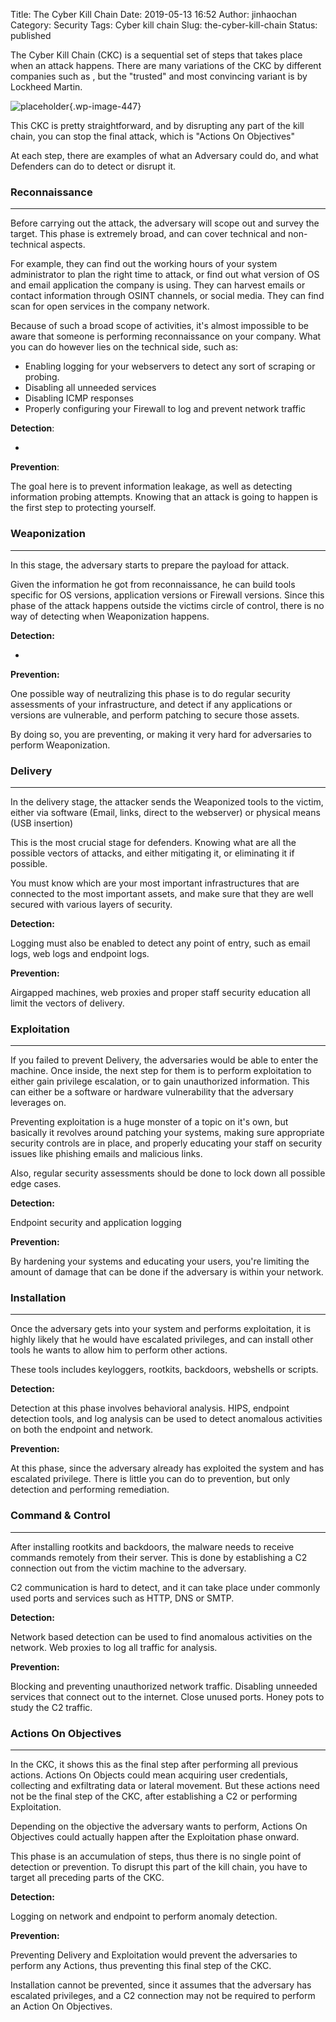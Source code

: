 Title: The Cyber Kill Chain
Date: 2019-05-13 16:52
Author: jinhaochan
Category: Security
Tags: Cyber kill chain
Slug: the-cyber-kill-chain
Status: published

<!-- wp:paragraph -->

The Cyber Kill Chain (CKC) is a sequential set of steps that takes place when an attack happens. There are many variations of the CKC by different companies such as , but the "trusted" and most convincing variant is by Lockheed Martin.

<!-- /wp:paragraph -->

<!-- wp:image {"id":447} -->


![placeholder]({attach}media/2019/05/the-cyber-kill-chain-body.png.pc-adaptive.1920.medium.png){.wp-image-447}


<!-- /wp:image -->

<!-- wp:paragraph -->

This CKC is pretty straightforward, and by disrupting any part of the kill chain, you can stop the final attack, which is "Actions On Objectives"

<!-- /wp:paragraph -->

<!-- wp:paragraph -->

At each step, there are examples of what an Adversary could do, and what Defenders can do to detect or disrupt it.

<!-- /wp:paragraph -->

<!-- wp:heading {"level":3} -->

### Reconnaissance

<!-- /wp:heading -->

<!-- wp:separator -->

------------------------------------------------------------------------

<!-- /wp:separator -->

</p>
<!-- wp:paragraph -->

Before carrying out the attack, the adversary will scope out and survey the target. This phase is extremely broad, and can cover technical and non-technical aspects.

<!-- /wp:paragraph -->

<!-- wp:paragraph -->

For example, they can find out the working hours of your system administrator to plan the right time to attack, or find out what version of OS and email application the company is using. They can harvest emails or contact information through OSINT channels, or social media. They can find scan for open services in the company network.

<!-- /wp:paragraph -->

<!-- wp:paragraph -->

Because of such a broad scope of activities, it's almost impossible to be aware that someone is performing reconnaissance on your company. What you can do however lies on the technical side, such as:

<!-- /wp:paragraph -->

<!-- wp:list -->

-   Enabling logging for your webservers to detect any sort of scraping or probing.
-   Disabling all unneeded services
-   Disabling ICMP responses
-   Properly configuring your Firewall to log and prevent network traffic

<!-- /wp:list -->

<!-- wp:paragraph -->

**Detection**:

<!-- /wp:paragraph -->

<!-- wp:paragraph -->

-

<!-- /wp:paragraph -->

<!-- wp:paragraph -->

**Prevention**:

<!-- /wp:paragraph -->

<!-- wp:paragraph -->

The goal here is to prevent information leakage, as well as detecting information probing attempts. Knowing that an attack is going to happen is the first step to protecting yourself.

<!-- /wp:paragraph -->

<!-- wp:heading {"level":3} -->

### Weaponization

<!-- /wp:heading -->

<!-- wp:separator -->

------------------------------------------------------------------------

<!-- /wp:separator -->

</p>
<!-- wp:paragraph -->

In this stage, the adversary starts to prepare the payload for attack.

<!-- /wp:paragraph -->

<!-- wp:paragraph -->

Given the information he got from reconnaissance, he can build tools specific for OS versions, application versions or Firewall versions. Since this phase of the attack happens outside the victims circle of control, there is no way of detecting when Weaponization happens.

<!-- /wp:paragraph -->

<!-- wp:paragraph -->

**Detection:**

<!-- /wp:paragraph -->

<!-- wp:paragraph -->

-

<!-- /wp:paragraph -->

<!-- wp:paragraph -->

**Prevention:**

<!-- /wp:paragraph -->

<!-- wp:paragraph -->

One possible way of neutralizing this phase is to do regular security assessments of your infrastructure, and detect if any applications or versions are vulnerable, and perform patching to secure those assets.

<!-- /wp:paragraph -->

<!-- wp:paragraph -->

By doing so, you are preventing, or making it very hard for adversaries to perform Weaponization.

<!-- /wp:paragraph -->

<!-- wp:heading {"level":3} -->

### Delivery

<!-- /wp:heading -->

<!-- wp:separator -->

------------------------------------------------------------------------

<!-- /wp:separator -->

</p>
<!-- wp:paragraph -->

In the delivery stage, the attacker sends the Weaponized tools to the victim, either via software (Email, links, direct to the webserver) or physical means (USB insertion)

<!-- /wp:paragraph -->

<!-- wp:paragraph -->

This is the most crucial stage for defenders. Knowing what are all the possible vectors of attacks, and either mitigating it, or eliminating it if possible.

<!-- /wp:paragraph -->

<!-- wp:paragraph -->

You must know which are your most important infrastructures that are connected to the most important assets, and make sure that they are well secured with various layers of security.

<!-- /wp:paragraph -->

<!-- wp:paragraph -->

**Detection:**

<!-- /wp:paragraph -->

<!-- wp:paragraph -->

Logging must also be enabled to detect any point of entry, such as email logs, web logs and endpoint logs.

<!-- /wp:paragraph -->

<!-- wp:paragraph -->

**Prevention:**

<!-- /wp:paragraph -->

<!-- wp:paragraph -->

Airgapped machines, web proxies and proper staff security education all limit the vectors of delivery.

<!-- /wp:paragraph -->

<!-- wp:heading {"level":3} -->

### Exploitation

<!-- /wp:heading -->

<!-- wp:separator -->

------------------------------------------------------------------------

<!-- /wp:separator -->

</p>
<!-- wp:paragraph -->

If you failed to prevent Delivery, the adversaries would be able to enter the machine. Once inside, the next step for them is to perform exploitation to either gain privilege escalation, or to gain unauthorized information. This can either be a software or hardware vulnerability that the adversary leverages on.

<!-- /wp:paragraph -->

<!-- wp:paragraph -->

Preventing exploitation is a huge monster of a topic on it's own, but basically it revolves around patching your systems, making sure appropriate security controls are in place, and properly educating your staff on security issues like phishing emails and malicious links.

<!-- /wp:paragraph -->

<!-- wp:paragraph -->

Also, regular security assessments should be done to lock down all possible edge cases.

<!-- /wp:paragraph -->

<!-- wp:paragraph -->

**Detection:**

<!-- /wp:paragraph -->

<!-- wp:paragraph -->

Endpoint security and application logging

<!-- /wp:paragraph -->

<!-- wp:paragraph -->

**Prevention:**

<!-- /wp:paragraph -->

<!-- wp:paragraph -->

By hardening your systems and educating your users, you're limiting the amount of damage that can be done if the adversary is within your network.

<!-- /wp:paragraph -->

<!-- wp:heading {"level":3} -->

### Installation

<!-- /wp:heading -->

<!-- wp:separator -->

------------------------------------------------------------------------

<!-- /wp:separator -->

</p>
<!-- wp:paragraph -->

Once the adversary gets into your system and performs exploitation, it is highly likely that he would have escalated privileges, and can install other tools he wants to allow him to perform other actions.

<!-- /wp:paragraph -->

<!-- wp:paragraph -->

These tools includes keyloggers, rootkits, backdoors, webshells or scripts.

<!-- /wp:paragraph -->

<!-- wp:paragraph -->

**Detection:**

<!-- /wp:paragraph -->

<!-- wp:paragraph -->

Detection at this phase involves behavioral analysis. HIPS, endpoint detection tools, and log analysis can be used to detect anomalous activities on both the endpoint and network.

<!-- /wp:paragraph -->

<!-- wp:paragraph -->

**Prevention:**

<!-- /wp:paragraph -->

<!-- wp:paragraph -->

At this phase, since the adversary already has exploited the system and has escalated privilege. There is little you can do to prevention, but only detection and performing remediation.

<!-- /wp:paragraph -->

<!-- wp:heading {"level":3} -->

### Command & Control

<!-- /wp:heading -->

<!-- wp:separator -->

------------------------------------------------------------------------

<!-- /wp:separator -->

</p>
<!-- wp:paragraph -->

After installing rootkits and backdoors, the malware needs to receive commands remotely from their server. This is done by establishing a C2 connection out from the victim machine to the adversary.

<!-- /wp:paragraph -->

<!-- wp:paragraph -->

C2 communication is hard to detect, and it can take place under commonly used ports and services such as HTTP, DNS or SMTP.

<!-- /wp:paragraph -->

<!-- wp:paragraph -->

**Detection:**

<!-- /wp:paragraph -->

<!-- wp:paragraph -->

Network based detection can be used to find anomalous activities on the network. Web proxies to log all traffic for analysis.

<!-- /wp:paragraph -->

<!-- wp:paragraph -->

**Prevention:**

<!-- /wp:paragraph -->

<!-- wp:paragraph -->

Blocking and preventing unauthorized network traffic. Disabling unneeded services that connect out to the internet. Close unused ports. Honey pots to study the C2 traffic.

<!-- /wp:paragraph -->

<!-- wp:heading {"level":3} -->

### Actions On Objectives

<!-- /wp:heading -->

<!-- wp:separator -->

------------------------------------------------------------------------

<!-- /wp:separator -->

</p>
<!-- wp:paragraph -->

In the CKC, it shows this as the final step after performing all previous actions. Actions On Objects could mean acquiring user credentials, collecting and exfiltrating data or lateral movement. But these actions need not be the final step of the CKC, after establishing a C2 or performing Exploitation.

<!-- /wp:paragraph -->

<!-- wp:paragraph -->

Depending on the objective the adversary wants to perform, Actions On Objectives could actually happen after the Exploitation phase onward.

<!-- /wp:paragraph -->

<!-- wp:paragraph -->

This phase is an accumulation of steps, thus there is no single point of detection or prevention. To disrupt this part of the kill chain, you have to target all preceding parts of the CKC.

<!-- /wp:paragraph -->

<!-- wp:paragraph -->

**Detection:**

<!-- /wp:paragraph -->

<!-- wp:paragraph -->

Logging on network and endpoint to perform anomaly detection.

<!-- /wp:paragraph -->

<!-- wp:paragraph -->

**Prevention:**

<!-- /wp:paragraph -->

<!-- wp:paragraph -->

Preventing Delivery and Exploitation would prevent the adversaries to perform any Actions, thus preventing this final step of the CKC.

<!-- /wp:paragraph -->

<!-- wp:paragraph -->

Installation cannot be prevented, since it assumes that the adversary has escalated privileges, and a C2 connection may not be required to perform an Action On Objectives.

<!-- /wp:paragraph -->
